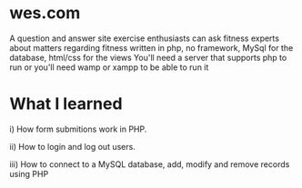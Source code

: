 # wes.com
A question and answer site exercise enthusiasts can ask fitness experts about matters regarding fitness 
written in php, no framework, MySql for the database, html/css for the views
You'll need a server that supports php to run or you'll need wamp or xampp to be able to run it

# What I learned

i)   How form submitions work in PHP.

ii)  How to login and log out users.

iii) How to connect to a MySQL database, add, modify and remove records using PHP
